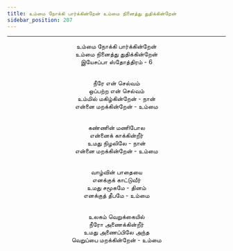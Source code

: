 ```yaml
---
title: உம்மை நோக்கி பார்க்கின்றேன் உம்மை நினைத்து துதிக்கின்றேன்
sidebar_position: 207
---
```


---
<center>
உம்மை நோக்கி பார்க்கின்றேன்<br/>
உம்மை நினைத்து துதிக்கின்றேன்<br/>
இயேசப்பா ஸ்தோத்திரம் - 6<br/><br/>

நீரே என் செல்வம்<br/>
ஒப்பற்ற என் செல்வம்<br/>
உம்மில் மகிழ்கின்றேன் - நான்<br/>
என்னை மறக்கின்றேன்            - உம்மை<br/><br/>

கண்ணின் மணிபோல<br/>
என்னைக் காக்கின்றீர்<br/>
உமது நிழலிலே - நான்<br/>
என்னை மறக்கின்றேன்            - உம்மை<br/><br/>

வாழ்வின் பாதையை<br/>
எனக்குக் காட்டுவீர்<br/>
உமது சமூகமே - தினம்<br/>
எனக்குத் தீபமே            - உம்மை<br/><br/>

உலகம் வெறுக்கையில்<br/>
நீரோ அணைக்கின்றீர்<br/>
உமது அணைப்பிலே அந்த<br/>
வெறுப்பை மறக்கின்றேன்            - உம்மை
</center>